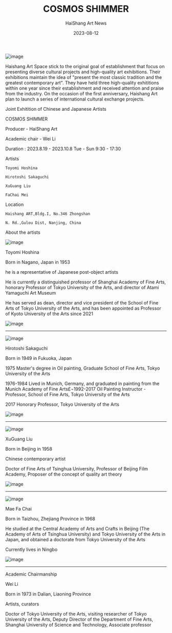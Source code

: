 ﻿---
layout: post
read_time: true
show_date: true
title: "COSMOS SHIMMER"
date: 2023-08-12
img: posts/2023081203/newsimage.jpg
tags: [Exhibition, News, Art]
category: Exhibition
author: HaiShang Art News
description: "HaiShang Art News|COSMOS SHIMMER"
---

![image](./assets/img/posts/2023081203/newsimage.jpg)

Haishang Art Space stick to the original goal of establishment that focus on presenting diverse cultural projects and high-quality art exhibitions. Their exhibitions maintain the idea of "present the most classic tradition and the greatest contemporary art". They have held three high-quality exhititions within one year since their establishment and received attention and praise from the industry. On the occasion of the first anniversary, Haishang Art plan to launch a series of international cultural exchange projects.

Joint Exhitition of Chinese and Japanese Artists

COSMOS SHIMMER 

Producer - HaiShang Art

Academic chair - Wei Li

Duration : 2023.8.19 - 2023.10.8 Tue - Sun 9:30 - 17:30

Artists

    Toyomi Hoshina 

    Hirotoshi Sakaguchi   

    XuGuang Liu    

    FaChai Mei     

Location

    Haishang ART,Bldg.I, No.346 Zhongshan

    N. Rd.,Gulou Dist, Nanjing, China

About the artists

![image](./assets/img/posts/2023081203/newsimage-2.png)

Toyomi Hoshina

Born in Nagano, Japan in 1953

 he is a representative of Japanese post-object artists

He is currently a distinguished professor of Shanghai Academy of Fine Arts, honorary Professor of Tokyo University of the Arts, and director of Atami Yamaguchi Art Museum

He has served as dean, director and vice president of the School of Fine Arts of Tokyo University of the Arts, and has been appointed as Professor of Kyoto University of the Arts since 2021

![image](./assets/img/posts/2023081203/newsimage-3.jpg)

***

![image](./assets/img/posts/2023081203/newsimage-4.jpg)

Hirotoshi Sakaguchi

Born in 1949 in Fukuoka, Japan

1975 Master's degree in Oil painting, Graduate School of Fine Arts, Tokyo University of the Arts

1976-1984 Lived in Munich, Germany, and graduated in painting from the Munich Academy of Fine Arts£¬1992-2017 Oil Painting Instructor - Professor, School of Fine Arts, Tokyo University of the Arts

2017 Honorary Professor, Tokyo University of the Arts

![image](./assets/img/posts/2023081203/newsimage-5.jpg)

***

![image](./assets/img/posts/2023081203/newsimage-6.png)

XuGuang Liu

Born in Beijing in 1958

Chinese contemporary artist

Doctor of Fine Arts of Tsinghua University, Professor of Beijing Film Academy, Proposer of the concept of quality art theory

![image](./assets/img/posts/2023081203/newsimage-7.jpg)

***

![image](./assets/img/posts/2023081203/newsimage-8.jpg)

Mae Fa Chai

Born in Taizhou, Zhejiang Province in 1968

He studied at the Central Academy of Arts and Crafts in Beijing (The Academy of Arts of Tsinghua University) and Tokyo University of the Arts in Japan, and obtained a doctorate from Tokyo University of the Arts

Currently lives in Ningbo 

![image](./assets/img/posts/2023081203/newsimage-9.jpg)

***

Academic Chairmanship

Wei Li 

Born in 1973 in Dalian, Liaoning Province

Artists, curators

Doctor of Tokyo University of the Arts, visiting researcher of Tokyo University of the Arts, Deputy Director of the Department of Fine Arts, Shanghai University of Science and Technology, Associate professor